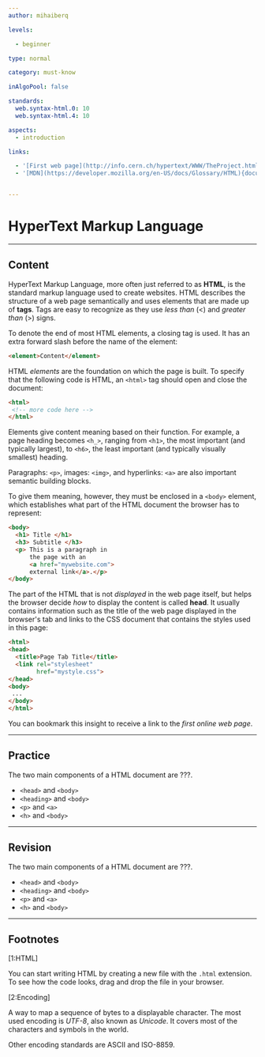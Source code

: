 ```yaml
---
author: mihaiberq

levels:

  - beginner

type: normal

category: must-know

inAlgoPool: false

standards:
  web.syntax-html.0: 10
  web.syntax-html.4: 10

aspects:
  - introduction

links:

  - '[First web page](http://info.cern.ch/hypertext/WWW/TheProject.html){website}'
  - '[MDN](https://developer.mozilla.org/en-US/docs/Glossary/HTML){documentation}'


---
```


# HyperText Markup Language

---
## Content

HyperText Markup Language, more often just referred to as **HTML**, is the standard markup language used to create websites. HTML describes the structure of a web page semantically and uses elements that are made up of **tags**. Tags are easy to recognize as they use *less than* (<) and *greater than* (>) signs. 

To denote the end of most HTML elements, a closing tag is used. It has an extra forward slash before the name of the element:
```html
<element>Content</element>
```

HTML *elements* are the foundation on which the page is built. To specify that the following code is HTML, an `<html>` tag should open and close the document:
```html
<html>
 <!-- more code here -->
</html>

```

Elements give content meaning based on their function. For example, a page heading becomes `<h_>`, ranging from `<h1>`, the most important (and typically largest), to `<h6>`, the least important (and typically visually smallest) heading.

Paragraphs: `<p>`, images: `<img>`, and hyperlinks: `<a>` are also important semantic building blocks.

To give them meaning, however, they must be enclosed in a `<body>` element, which establishes what part of the HTML document the browser has to represent:

```html
<body>
  <h1> Title </h1>
  <h3> Subtitle </h3>
  <p> This is a paragraph in
      the page with an
      <a href="mywebsite.com">
      external link</a>.</p>
</body>
```

The part of the HTML that is not *displayed* in the web page itself, but helps the browser decide *how* to display the content is called **head**. It usually contains information such as the title of the web page displayed in the browser's tab and links to the CSS document that contains the styles used in this page:

```html
<html>
<head>
  <title>Page Tab Title</title>
  <link rel="stylesheet" 
        href="mystyle.css">
</head>
<body>
 ...
</body>
</html>
```

You can bookmark this insight to receive a link to the *first online web page*.

---
## Practice

The two main components of a HTML document are ???.


* `<head>` and `<body>`
* `<heading>` and `<body>`
* `<p>` and  `<a>`
* `<h>` and `<body>`

---
## Revision

The two main components of a HTML document are ???.


* `<head>` and `<body>`
* `<heading>` and `<body>`
* `<p>` and `<a>`
* `<h>` and `<body>`

---
## Footnotes
[1:HTML]

You can start writing HTML by creating a new file with the `.html` extension. To see how the code looks, drag and drop the file in your browser.


[2:Encoding]

A way to map a sequence of bytes to a displayable character. The most used encoding is *UTF-8*, also known as *Unicode*. It covers most of the characters and symbols in the world.

Other encoding standards are ASCII and ISO-8859.
